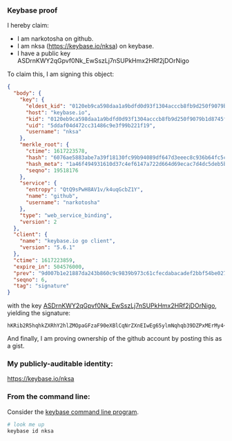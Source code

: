 ### Keybase proof

I hereby claim:

  * I am narkotosha on github.
  * I am nksa (https://keybase.io/nksa) on keybase.
  * I have a public key ASDrnKWY2qGpvf0Nk_EwSszLj7nSUPkHmx2HRf2jDOrNigo

To claim this, I am signing this object:

```json
{
  "body": {
    "key": {
      "eldest_kid": "0120eb9ca598daa1a9bdfd0d93f1304acccb8fb9d250f9079b1d8745fda30ceacd8a0a",
      "host": "keybase.io",
      "kid": "0120eb9ca598daa1a9bdfd0d93f1304acccb8fb9d250f9079b1d8745fda30ceacd8a0a",
      "uid": "5ddaf04d472cc31486c9e3f99b221f19",
      "username": "nksa"
    },
    "merkle_root": {
      "ctime": 1617223578,
      "hash": "6076ae5883abe7a39f18130fc99b94089df647d3eeec8c936b64fc5cc2bb1bcf04b7b26e7def83986bc7ebcb92415b55aa5245b2c343659015c8c25e54d44dc1",
      "hash_meta": "1a46f494931610d37c4ef6147a722d664d69ecac7d4dc5deb5b23835463ab8ad",
      "seqno": 19518176
    },
    "service": {
      "entropy": "QtQ9sPwH8AV1v/k4uqGcbZ1Y",
      "name": "github",
      "username": "narkotosha"
    },
    "type": "web_service_binding",
    "version": 2
  },
  "client": {
    "name": "keybase.io go client",
    "version": "5.6.1"
  },
  "ctime": 1617223859,
  "expire_in": 504576000,
  "prev": "9d007b1e21887da243b860c9c9839b973c61cfecdabacadef2bbf54be027462d",
  "seqno": 6,
  "tag": "signature"
}
```

with the key [ASDrnKWY2qGpvf0Nk_EwSszLj7nSUPkHmx2HRf2jDOrNigo](https://keybase.io/nksa), yielding the signature:

```
hKRib2R5hqhkZXRhY2hlZMOpaGFzaF90eXBlCqNrZXnEIwEg65ylmNqhqb39DZPxMErMy4+50lD5B5sdh0X9owzqzYoKp3BheWxvYWTESpcCBsQgnQB7HiGIfaJDuGDJyYOblzxhz+zausre8rv1S+AnRi3EIEI3g/Y6+kWQyOr8xq1yzxINvkLtcdrm9sXKB0Mk3sVQAgHCo3NpZ8RAIer9OQ7EZ2nr+xLu7BdzErW5y5Hy3m3OaDXzzzEE7kNm3mmARfeU8EzPB0eqJeZUPf1hiynqU59rsnTAP9B/AqhzaWdfdHlwZSCkaGFzaIKkdHlwZQildmFsdWXEIGx7aZt9bNHp3FfbHJOb8UAJaqs0TOjq+elzILRpZVGzo3RhZ80CAqd2ZXJzaW9uAQ==

```

And finally, I am proving ownership of the github account by posting this as a gist.

### My publicly-auditable identity:

https://keybase.io/nksa

### From the command line:

Consider the [keybase command line program](https://keybase.io/download).

```bash
# look me up
keybase id nksa
```
